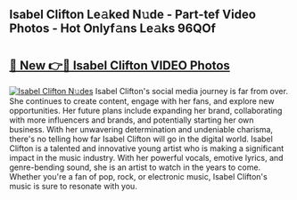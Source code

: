 ## Isabel Clifton Le𝚊ked N𝚞de - Part-tef Video Photos - Hot Onlyf𝚊ns Le𝚊ks 96QOf

# <h2><a href="http://ab7650.deff.icu/?id=Isabel+Clifton">🔗 New 👉🔴 Isabel Clifton VIDEO Photos</a></h2>

[![Isabel Clifton N𝚞des](https://i.imgur.com/rIISA9y.gif)](http://ab7650.deff.icu/?id=Isabel+Clifton)
Isabel Clifton's social media journey is far from over. She continues to create content, engage with her fans, and explore new opportunities. Her future plans include expanding her brand, collaborating with more influencers and brands, and potentially starting her own business. With her unwavering determination and undeniable charisma, there's no telling how far Isabel Clifton will go in the digital world. Isabel Clifton is a talented and innovative young artist who is making a significant impact in the music industry. With her powerful vocals, emotive lyrics, and genre-bending sound, she is an artist to watch in the years to come. Whether you're a fan of pop, rock, or electronic music, Isabel Clifton's music is sure to resonate with you.
